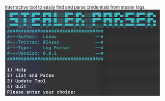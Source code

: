 Interractive tool to easily find and parse credentials from stealer logs.
![StealerParser](screenshot.png)